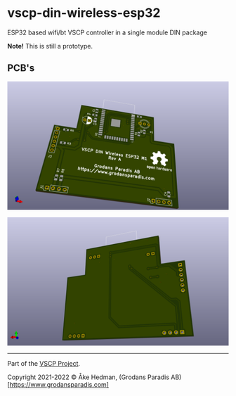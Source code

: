 # vscp-din-wireless-esp32
ESP32 based wifi/bt VSCP controller in a single module DIN package

**Note!** This is still a prototype.

## PCB's
![Control Interface Top](./images/vscp-din-wireless-esp32-front.png )

![Control Interface Bottom](./images/vscp-din-wireless-esp32-bottom.png) 


---

Part of the [VSCP Project](https://www.vscp.org).

Copyright 2021-2022 © Åke Hedman, (Grodans Paradis AB)[https://www.grodansparadis.com]